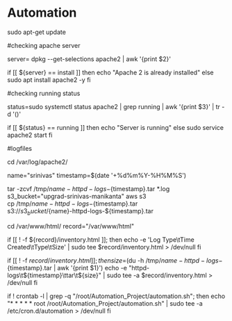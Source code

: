 # Automation

sudo apt-get update

#checking apache server

server= dpkg --get-selections apache2 | awk '{print $2}'

if [[ ${server} == install ]]
then
       echo "Apache 2 is already installed"
else
        sudo apt install apache2 -y
fi

#checking running status

status=sudo systemctl status apache2 | grep running | awk '{print $3}' | tr -d '()'

if [[ ${status} == running ]]
then
        echo "Server is running"
else
        sudo service apache2 start
fi

#logfiles

cd /var/log/apache2/

name="srinivas"
timestamp=$(date '+%d%m%Y-%H%M%S')

tar -zcvf /tmp/${name}-httpd-logs-${timestamp}.tar *.log
s3_bucket="upgrad-srinivas-manikanta"
aws s3\
        cp /tmp/${name}-httpd-logs-${timestamp}.tar \
        s3://${s3_bucket}/${name}-httpd-logs-${timestamp}.tar


cd /var/www/html/
record="/var/www/html"

if [[ ! -f ${record}/inventory.html ]]; then
echo -e 'Log Type\tTime Created\tType\tSize' | sudo tee $record/inventory.html > /dev/null
fi

if [[ ! -f ${record}/inventory.html ]]; then
size=$(du -h /tmp/${name}-httpd-logs-${timestamp}.tar | awk '{print $1}')
echo -e "httpd-logs\t${timestamp}\ttar\t${size}" | sudo tee -a $record/inventory.html > /dev/null
fi


if ! crontab -l | grep -q "/root/Automation_Project/automation.sh"; then
  echo "* * * * * root /root/Automation_Project/automation.sh" | sudo tee -a /etc/cron.d/automation > /dev/null
fi
